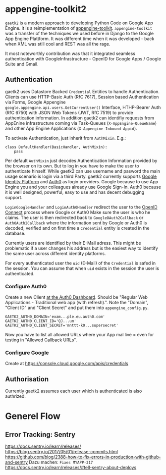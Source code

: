 # appengine-toolkit2

`gaetk2` is a modern approach to developing Python Code on Google App Engine. It is a reimplementation of [appengine-toolkit](https://github.com/mdornseif/appengine-toolkit). `appengine-toolkit` was a transfer of the techniques we used before in Django to the Google App Engine Plattform. It was different time when it was developed - back when XML was still cool and REST was all the rage.

It most noteworthly contribution was that it integrated seamless authentication with GoogleInfrastructure - OpenID for Google Apps / Google Suite and Gmail.


## Authentication

gaetk2 uses Datastore Backed `Credential` Entities to handle Authentication.
Clients can use HTTP-Basic Auth (RfC 7617), Session based Authentication
via Forms, Google Appengine `google.appengine.api.users.GetCurrentUser()`
Interface, HTHP-Bearer Auth (RfC 6750) with JSON Web Tokens (JWT, RfC 7519) to
provide authentication information. In addition gaetk2 can identifiy requests
from AppEnine infrastructure coming via Task-Queues (`X-AppEngine-QueueName`)
and other App Engine Applications (`X-Appengine-Inbound-Appid`).

To activate Authentication, just inherit from `AuthMixin`. E.g.:

```
class DefaultHandler(BasicHandler, AuthMixin):
	pass
```

Per default `AuthMixin` just decodes Authentication Information provided
by the browser on its own. But to log in you have to make the user to
authenticate hinself. While gaetk2 can use username and pasword the main
usage scenario is login via a third Party. gaetk2 currently supports
[Google Identity Platform](https://developers.google.com/identity/)
and [Auth0](https://auth0.com) as login providers. Google because
to use App Engine you and your colleagues already use Google Sign-In.
Auth0 because it is well designed, powerful, easy to use and has decent
debugging support.


`LoginGoogleHandler` and `LoginAuth0Handler` redirect the user to the
[OpenID Connect](https://developers.google.com/identity/protocols/OpenIDConnect)
process where Google or Auth0 Make sure the user is who he claims.
The user is then redirected back to `GoogleOAuth2Callback` or
`AuthOAuth2Callback` where the information sent by Google or Auth0 is
decoded, verified and on first time a `Credential` entity is created in the
database.

Currently users are identified by their E-Mail adress. This might be
problematic if a user changes his address but is the easiest way to identify
the same user across different identity platforms.

For every authenticated user the `uid` (E-Mail) of the `Credential` is safed
in the session. You can assume that when `uid` exists in the session the user
is authenticated.



### Configure Auth0

Create a new Client [at the Auth0 Dashboard](https://manage.auth0.com/). Should be "Regular Web Applications - Traditional web app (with refresh).". Note the "Domain", "Client ID" and "Client Secret" and put them into `appengine_config.py`.

    GAETK2_AUTH0_DOMAIN='exam...ple.eu.auth0.com'
    GAETK2_AUTH0_CLIENT_ID='QJ...um'
    GAETK2_AUTH0_CLIENT_SECRET='mnttt-k0...supersecret'

Now you have to list all allowed URLs where your App mal live = even for testing in "Allowed Callback URLs".


### Configure Google

Create at https://console.cloud.google.com/apis/credentials

## Authorisation

Currently gaetk2 assumes each user which is authenticated is also authrized.


# Generel Flow

## Error Tracking: Sentry

https://docs.sentry.io/learn/releases/
https://blog.sentry.io/2017/05/01/release-commits.html
https://github.com/blog/2388-how-to-fix-errors-in-production-with-github-and-sentry
Dazu machen: `Fixes MYAPP-317`
https://docs.sentry.io/learn/releases/#tell-sentry-about-deploys
